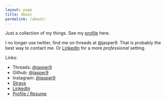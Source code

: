 ```yaml
---
layout: page
title: About
permalink: /about/
---
```


Just a collection of my things. See my [profile](http://www.joshsthings.com/) here.

I no longer use twitter, find me on threads at @jasper9. That is probably the best way to contact me.  Or [LinkedIn](https://www.linkedin.com/in/joshgray/) for a more *professional* setting.


Links:
- Threads: [@jasper9](https://www.threads.net/@jasper9)
- Github: [@jasper9](https://github.com/jasper9)
- Instagram: [@jasper9](https://www.instagram.com/jasper9/)
- [Strava](https://www.strava.com/athletes/9266)
- [LinkedIn](https://www.linkedin.com/in/joshgray/)
- [Profile / Resume](http://www.joshsthings.com/)

[jekyll-organization]: https://github.com/jekyll
